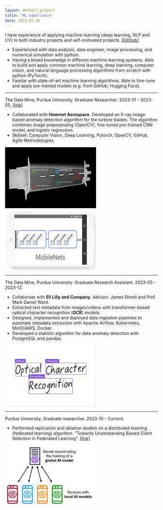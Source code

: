 ```yaml
---
layout: default_project
title: "ML experience"
date: 2023-01-16
---
```

I have experience of applying machine learning (deep learning, NLP and CV) to both industry projects and self-motivated projects. [[GitHub]](https://github.com/peng-ju)

- Experienced with data analysis, data engineer, image processing, and numerical simulation with python.
- Having a broad knowledge in different machine learning systems. Able to build and apply common machine learning, deep learning, computer vision, and natural language processing algorithms from scratch with python (PyTorch). 
- Familar with state-of-art machine learning algorithms. Able to fine-tune and apply pre-trained models (e.g. from GitHub, Hugging Face).

---
The Data Mine, Purdue University. Graduate Researcher. 2023-01 - 2023-05.
[[link]](https://github.com/peng-ju/Turbine_blade_anomaly_detection)

- Collaborated with **Howmet Aerospace**. Developed an X-ray image based anomaly detection algorithm for the turbine blades. The algorithm combines image preposessing (OpenCV), fine-tuned pre-trained CNN model, and logistic regression.
- Skillset: Computer Vision, Deep Learning, Pytorch, OpenCV, GitHub, Agile Methodologies. 

[<img src="img/TurbineAnomaly.png"  width=300px height=200px />](img/TurbineAnomaly.png)
[<img src="img/mobilenet.png"  width=300px height=200px />](img/mobilenet.png)

---
The Data Mine, Purdue University. Graduate Research Assistant. 2023-05 - 2023-12. 
- Collaborate with **Eli Lilly and Company**. Advisor: James Rimell and Prof. Mark Daniel Ward. 
- Extracted text metadata from images/videos with transformer-based optical character recognition (**OCR**) models. 
- Designed, implemented and deployed data ingestion pipelines to automate metadata extraction with Apache Airflow, Kubernetes, MinIO/AWS, Docker. 
- Developed a statistic algorithm for data anomaly detection with PostgreSQL and pandas.

[<img src="img/OCR.png"  width=300px height=200px />](img/OCR.png)

---
Purdue University, Graduate researcher. 2023-10 - Current.
- Performed replication and ablation studies on a distributed learning (federated learning) algorithm. "Towards Understanding Biased Client Selection in Federated Learning". [[link]](https://proceedings.mlr.press/v151/jee-cho22a.html)

[<img src="img/FederatedLearning.png"  width=300px height=200px />](img/FederatedLearning.png)